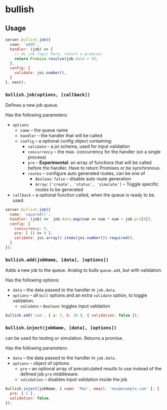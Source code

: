 bullish
=======

## Usage

```js
server.bullish.job({
  name: 'add5',
  handler: (job) => {
    // do job logic here, return a promise!
    return Promise.resolve(job.data + 5);
  },
  config: {
    validate: joi.number(),
  }
}, next);
```

### `bullish.job(options, [callback])`

Defines a new job queue.

Has the following parameters:
* `options`
  * `name` – the queue name
  * `handler` – the handler that will be called
  * `config` – a optional config object containing:
    * `validate` – a joi schema, used for input validation
    * `concurrency` – the max. concurrency for the handler (on a single process)
    * `pre` – **Experimental**: an array of functions that will be called before the handler.
      Have to return Promises or be synchronous.
    * `routes` – configure auto generated routes, can be one of
      * `Boolean`: `false` – disable auto route generation
      * `Array`: `['create', 'status', 'simulate']` – Toggle specific routes to be generated
* `callback` – a optional function called, when the queue is ready to be used.

```js
server.bullish.job({
  name: 'squareAll',
  handler: (job) =>  job.data.map(num => num * num + job.pre[0]),
  config: {
    concurrency: 5,
    pre: [ () => 0 ],
    validate: joi.array().items(joi.number()).required(),
  }
});
```

### `bullish.add(jobName, [data], [options])`

Adds a new job to the queue. Analog to bulls `queue.add`, but with validation.

Has the following options:
* `data` – the data passed to the handler in `job.data`.
* `options` – all `bull` options and an extra `validate` option, to toggle validation.
  * `validate` – `Boolean`: toggles input validation

```js
bullish.add('sum', { a: 5, b: 10 }, { validation: false });
```


### `bullish.inject(jobName, [data], [options])`

can be used for testing or simulation. Returns a promise.

Has the following parameters:
* `data` – the data passed to the handler in `job.data`.
* `options` – object of options:
  * `pre` – an optional array of precalculated results to use instead of the defined
    job `pre` middleware.
  * `validation` – disables input validation inside the job

```js
bullish.inject(jobName, { name: 'Max', email: 'max@example.com' }, {
  pre: [ 5 ],
  validation: false,
});
```
